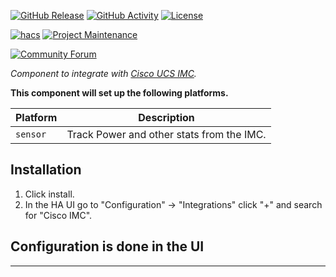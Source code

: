 [![GitHub Release][releases-shield]][releases]
[![GitHub Activity][commits-shield]][commits]
[![License][license-shield]][license]

[![hacs][hacsbadge]][hacs]
[![Project Maintenance][maintenance-shield]][user_profile]

[![Community Forum][forum-shield]][forum]

_Component to integrate with [Cisco UCS IMC][ciscoimc]._

**This component will set up the following platforms.**

Platform | Description
-- | --
`sensor` | Track Power and other stats from the IMC.


## Installation

1. Click install.
1. In the HA UI go to "Configuration" -> "Integrations" click "+" and search for "Cisco IMC".



## Configuration is done in the UI

<!---->

***

[ciscoimc]: https://github.com/adamgreenhalgh/cisco_imc
[commits-shield]: https://img.shields.io/github/commit-activity/y/ecoen66/imc_monitor_.svg?style=for-the-badge
[commits]: https://github.com/adamgreenhalgh/cisco_imc/commits/master
[hacs]: https://hacs.xyz
[hacsbadge]: https://img.shields.io/badge/HACS-Custom-orange.svg?style=for-the-badge
[exampleimg]: example.png
[forum-shield]: https://img.shields.io/badge/community-forum-brightgreen.svg?style=for-the-badge
[forum]: https://community.home-assistant.io/
[license]: https://github.com/adamgreenhalgh/cisco_imc/blob/main/LICENSE
[license-shield]: https://img.shields.io/github/license/ecoen66/cisco_imc.svg?style=for-the-badge
[maintenance-shield]: https://img.shields.io/badge/maintainer-Ed%20Coen%20%40ecoen66-blue.svg?style=for-the-badge
[releases-shield]: https://img.shields.io/github/release/ecoen66/cisco_imc.svg?style=for-the-badge
[releases]: https://github.com/adamgreenhalgh/cisco_imc/releases
[user_profile]: https://github.com/adamgreenhalgh
